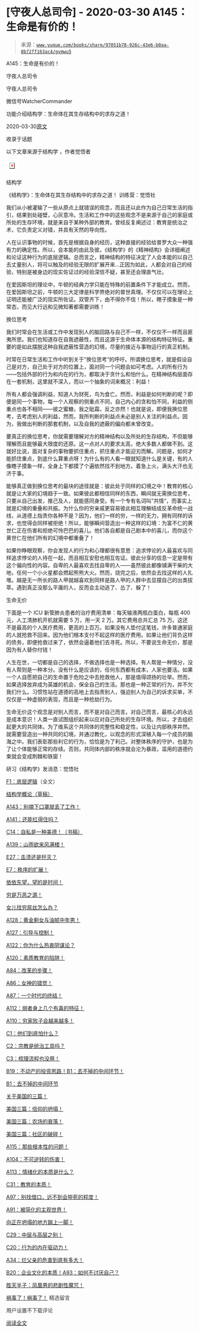 # [守夜人总司令] - 2020-03-30 A145：生命是有价的！

> 来源：[`www.yuque.com/books/share/97051b78-926c-43e6-b0aa-0b72ff163ac4/gvmwu5`](https://www.yuque.com/books/share/97051b78-926c-43e6-b0aa-0b72ff163ac4/gvmwu5)



A145：生命是有价的！ 

守夜人总司令 

守夜人总司令 

微信号WatcherCommander 

功能介绍结构学：生命体在其生存结构中的求存之道！ 

2020-03-30[原文](https://mp.weixin.qq.com/s?__biz=MzAxNDk1NjI2Mw==&mid=2247485083&idx=1&sn=0dff434000c0b3589ad85bb41ba99c9b&chksm=9b8a2513acfdac0566e420f469f30605123f18238925606c476a741b8a335305f219a2b294f6&scene=27#wechat_redirect&cpage=251) 

收录于话题 

以下文章来源于结构学 ，作者觉悟者 

<ne-card data-card-name="image" data-card-type="inline" id="PpRUI" ne-fontsize="14" data-event-boundary="card" style="color: rgb(87, 107, 149);">![](img/d66b1f0880e7ebfc7e24c4234b0fd7db.png)  

结构学 

《结构学》：生命体在其生存结构中的求存之道！ 训练营：觉悟社 

我们从小被灌输了一些从原点上就错误的观念，而且还以此作为自己日常生活的指引，结果到处碰壁，心灰意冷。生活和工作中的这些观念不是来源于自己的家庭或所处的生存环境，就是来自于某种外部的教育。曾经反复阐述过：教育是统治之术，它负责定义对错，并具有天然的导向性。 

人在认识事物的时候，首先是根据自身的经历，这种直接的经验给普罗大众一种强有力的确定性。所以，会本能的由此及彼。《结构学》的《精神结构》会详细阐述和论证这种行为的底层逻辑。总而言之，精神结构的特征决定了人会本能的以自己去丈量别人，将可以触及的经验无限的扩展开来…正因为如此，人都会对自己的经验，特别是被身边的现实佐证过的经验深信不疑，甚至还会理直气壮。 

在爱因斯坦的理论中，牛顿的经典力学只能在特殊的前置条件下才能成立。然而，在爱因斯坦之前，牛顿的三大定律是科学界绝对的普世真理。不仅仅可以在理论上证明还能被广泛的现实所佐证。双管齐下，由不得你不信！所以，瞎子摸象是一种常态，而见大行远和见微知著都需要训练！ 

换位思考 

我们时常会在生活或工作中发现别人的脑回路与自己不一样，不仅仅不一样而且匪夷所思。我们也知道存在自我遮蔽性，而且这源于生命体本源的结构特征特征。重要的是如此摆脱这种自我遮蔽性营造的幻境，尽量的接近与事物运行的真正机制。 

时常在日常生活和工作中听到关于”换位思考“的呼吁。所谓换位思考，就是假设自己是对方，自己处于对方的位置上，面对同一个问题会如可考虑。人的所有行为——包括外部的行为和内在的行为，都取决于贪什么和怕什么。在精神结构层面存在一套机制，这里就不深入，而以一个抽象的词来概况：利益！ 

所有人都会强调利益，知道人为财死，鸟为食亡。然而，利益是如何判断的呢？即便是同一个事物，每一个人观察的侧重点不同，自己内心的贪和怕不同，利益的侧重点也各不相同——彼之蜜糖，我之砒霜，反之亦然！也就是说，即便我换位思考，去考虑别人的利益，然而，我所判断的利益点未必是别人关注的利益点。因为，我做出判断的那套机制，以及自我的遮蔽的偏向都未曾改变。 

要真正的换位思考，你就需要理解对方的精神结构以及所处的生存结构，不但能够理解而且能够最大限度的还原。这一点对人的要求太高，绝大多数人都做不到。这就好比说，面对复杂的事物要抓住重点，抓住重点才能迎刃而解。问题是，如何才能抓住重点，到底什么算重点呀！为什么有的人看一眼就知道什么是关键，有的人像瞎子摸象一样，全身上下都摸了个遍依然找不到地方。着急上火，满头大汗也无济于事。 

能够真正做到换位思考的最块的途径就是：彼此处于同样的幻境之中！教育的核心就是让大家的幻境趋于一致。如果彼此都相信同样的东西，瞬间就无需换位思考，只要从自己出发，推己及人，就能感同身受。有一个专有名词叫”共情“，而事实上就是幻境的重叠和共振。为什么你的穷亲戚更容易彼此相互理解结成反革命统一战线，从道德上指责你各种不是？因为，他们一样的穷，一样的无力，拥有同样的诉求，也觉得会同样被拒绝！所以，能够瞬间营造出一种这样的幻境：为富不仁的黄世仁正在伤害和拒绝可怜巴巴的喜儿。他们各自都是自己剧本中的喜儿，而你这个黄世仁在他们所有的幻境中都重叠了！ 

如果你睁眼观察，你会发现人的行为和心理都很有意思：追求悖论的人最喜欢与同样追求悖论的人待在一起，而且相互安慰也相互佐证。彼此分享的信息一定是带有这个偏向性的内容。自卑的人最喜欢去找自卑的人——虽然彼此都像铺满干柴的大地，任何一个小火星都会燃起熊熊大火。然而，烧完之后，依然会去找这样的人扎堆。越是无一所长的路人甲就越喜欢到同样是路人甲的人群中去显摆自己的出类拔萃。遇到真正没那么平庸的人，反而会主动逃了、怂了、躲了！ 

生命无价 

下面是一个 ICU 新管肺炎患者的治疗费用清单：每天输液两瓶白蛋白，每瓶 400 元，人工清肺机开机就需要 5 万，用一天 2 万。其它费用总共汇总 75 万。这还不是最高的个人医疗费用，更高的上百万。如果没有人垫付这笔钱，许多普通家庭的人就抢救不回来。因为他们根本支付不起这样的医疗费用。如果让他们背负这样的债务，即便抢救过来了，依然会逼着他们去寻死。所以，不要说生命无价，那是因为有人替你付钱！ 

人生在世，一切都是自己的选择，不做选择也是一种选择。有人帮是一种情分，没有人帮则是一种本分。没有什么是应该的，任何东西都有成本，人家也要活。如果一个人自愿把自己的生命置于危险之中去抢救他人，那是值得颂扬的壮举。然而，如果选择放弃成为英雄的机会，保全自己的生活。那也是一种正常的行为，并不欠我们什么。习惯性站在道德的高地上去指责别人，强迫别人为自己的诉求买单，不仅仅是一种虚弱的表现，而且是一种抢劫行为。 

生命无价这个观念是对别人而言，而不是对自己而言。对自己而言，最核心的永远是成本意识！人类一直试图组织起来以应对自己所处的生存环境。所以，才去组织起更大的共同体。为了维系这个共同体的完整性和稳定性，以及让内部秩序井然。就需要营造出一种共同的幻境，并通过教化，以观念的形式深植入每一个成员的脑海之中。我们表彰那些利它的行为，恰恰是为了利己。对整体秩序的守护，也是为了让个体能够正常的存续。否则，共同体内部的秩序就会沦为暴政，滥用的道德约束就会变成荆棘和铁窗！ 

研习《结构学》发消息：觉悟社  

<ne-card data-card-name="image" data-card-type="inline" id="X5NpV" data-event-boundary="card" style="color: rgb(51, 51, 51);">

[F1：底层逻辑](http://mp.weixin.qq.com/s?__biz=MzAxNDk1NjI2Mw==&mid=2247485072&idx=1&sn=83d919c9e3bf71d25978a97c8d4c8aa6&chksm=9b8a2518acfdac0ea8a0f84382cc7c0a26d1ac3664d76c6365aee67ac4ebcac1bf280c060249&scene=21#wechat_redirect)（全文） 

[结构学概论（草稿）](http://mp.weixin.qq.com/s?__biz=MzAxNDk1NjI2Mw==&mid=2247484999&idx=1&sn=4a0a91d9ed51c50f0f1ca2c3d5a6f112&chksm=9b8a25cfacfdacd9a9d58e3423bba23548335347af32a6a987b54c219869d099186dedfc27a0&scene=21#wechat_redirect) 

[A143：别摘下口罩就丢了工作！](http://mp.weixin.qq.com/s?__biz=MzAxNDk1NjI2Mw==&mid=2247485056&idx=1&sn=eff9f05bcad84a7ccd397ebaacde4055&chksm=9b8a2508acfdac1eb18a04ce52aef698f8e4da804261fd1f75930aa5e7c3fbe50806b0077542&scene=21#wechat_redirect) 

[A141：还能扛得住吗？](http://mp.weixin.qq.com/s?__biz=MzAxNDk1NjI2Mw==&mid=2247485046&idx=1&sn=d7a96fb55a2d572e99346b475818fe95&chksm=9b8a25feacfdace8ee0ac46509e45dc495a8d28b9f12f2acfe6d96d87cf87b8d8fb887b6e6fa&scene=21#wechat_redirect) 

[C14：自私是一种美德！（书稿）](http://mp.weixin.qq.com/s?__biz=MzAxNDk1NjI2Mw==&mid=2247485051&idx=1&sn=61451e2e8b660eec79c1ec634ff1188c&chksm=9b8a25f3acfdace5790db4e909468d61e47477affe294f19c4e10cad79c869c3a3ecedc242b6&scene=21#wechat_redirect) 

[A139：山雨欲来风满楼！](http://mp.weixin.qq.com/s?__biz=MzAxNDk1NjI2Mw==&mid=2247485028&idx=1&sn=df774eff7bb7562533cba7f5d2346e14&chksm=9b8a25ecacfdacfa9092a7494ffe631aab8a9f4ae745eeaeee91488d21accd14fc29f6eb0a9d&scene=21#wechat_redirect) 

[E27：击溃还是歼灭？](http://mp.weixin.qq.com/s?__biz=MzAxNDk1NjI2Mw==&mid=2247485068&idx=1&sn=2b373ea4eefcf1b09885327f1a71579c&chksm=9b8a2504acfdac128793e9562414dc6898813182021afefdb73c3ea788e0a998af0ed02fe173&scene=21#wechat_redirect) 

[E7：秩序的扩展！](http://mp.weixin.qq.com/s?__biz=MzAxNDk1NjI2Mw==&mid=2247485033&idx=1&sn=a4fafabf832faa4e23cb315aa84778cf&chksm=9b8a25e1acfdacf75ca2f4b9f95eefbced60c01b36a2346b549eed79efe998a827b9d4476625&scene=21#wechat_redirect) 

[依依东望，望的是时间！](http://mp.weixin.qq.com/s?__biz=MzIzMDYwOTM0Mg==&mid=2247483860&idx=1&sn=b5b01ae82ff764ce2806251e3f2a809f&chksm=e8b19905dfc61013607735eb7782299c9a4d7a39a8b15a7b46182ef20eda3ffe9f6ed6337e1f&scene=21#wechat_redirect) 

[穷是万恶之源！](http://mp.weixin.qq.com/s?__biz=MzAxNDk1NjI2Mw==&mid=2247483823&idx=1&sn=e54ebe9891b302dc0bf1815c76ccf8b7&chksm=9b8a2227acfdab31a05e273addd9159d4b8263d58d3c58bf214841c8189157519719c3427306&scene=21#wechat_redirect) 

[女儿找穷屌丝怎么办？](http://mp.weixin.qq.com/s?__biz=MzAxNDk1NjI2Mw==&mid=2247484939&idx=1&sn=6a8b9a3df7e1197fde72a04e45ad3055&chksm=9b8a2583acfdac958a9514beb89993c74e6ee5ad63df4c4c6d420f8ac9cc3976dcfe5f66c734&scene=21#wechat_redirect) 

[A128：黄金剩女与油腻中年男！](http://mp.weixin.qq.com/s?__biz=MzAxNDk1NjI2Mw==&mid=2247484986&idx=1&sn=389cf749cc0fc8c13fddbe2782d064e8&chksm=9b8a25b2acfdaca493be3be9f6825249c41eb2e9ec898370ef118ac45d11e3061fc3f36198fa&scene=21#wechat_redirect) 

[A127：引导与控制！](http://mp.weixin.qq.com/s?__biz=MzAxNDk1NjI2Mw==&mid=2247484979&idx=1&sn=f399f00523a8dd5cafe7c0636121333e&chksm=9b8a25bbacfdacad35d6b31ea6500e76fc161c3dd8e789aacdc1284bedcdcaf57570dd6f6261&scene=21#wechat_redirect) 

[A122：你为什么热衷阴谋论？](http://mp.weixin.qq.com/s?__biz=MzAxNDk1NjI2Mw==&mid=2247484960&idx=1&sn=f04b2971f7e664f0ab903a6a9ffab5dd&chksm=9b8a25a8acfdacbecd85fb722d9e401e6b748a28498b75da9489af10d9cf69916bf473c72a7b&scene=21#wechat_redirect) 

[A120：素质教育的陷阱！](http://mp.weixin.qq.com/s?__biz=MzAxNDk1NjI2Mw==&mid=2247484948&idx=1&sn=6326c52223f8520cf16820e7ae2f12d1&chksm=9b8a259cacfdac8a3f821dea074d2df64dc08c9498aadb36f006f685bbf87dfc13daefd4bf6d&scene=21#wechat_redirect) 

[A84：改革的步骤！](http://mp.weixin.qq.com/s?__biz=MzIzMDYwOTM0Mg==&mid=2247484098&idx=1&sn=8a28fd5dce47b485ed38e4f3cfdb7d05&chksm=e8b19a13dfc61305fde13511d297aa1d6b59184825c7998f338e7d5f36742e3c06c717d78fe8&scene=21#wechat_redirect) 

[A86：女神的错觉！](http://mp.weixin.qq.com/s?__biz=MzAxNDk1NjI2Mw==&mid=2247484733&idx=1&sn=fab22e8ab3f80b78dab3d4e2e2716bfb&chksm=9b8a26b5acfdafa374df83506e5086a573169362877918977c08490b4e9747c45c99d1266e7f&scene=21#wechat_redirect) 

[A87：一个时代的终结！](http://mp.weixin.qq.com/s?__biz=MzIzMDYwOTM0Mg==&mid=2247484102&idx=1&sn=c0572fe89409ac0ef2d1468b8f81f130&chksm=e8b19a17dfc6130119eacf0492c237b5173f6f9c13265a36d7919e3132228f8c2d3306863c08&scene=21#wechat_redirect) 

[A112：弱者身上几个有毒的特征！](http://mp.weixin.qq.com/s?__biz=MzAxNDk1NjI2Mw==&mid=2247484903&idx=1&sn=609b7c81f10207eea8bcccbe35aa61b6&chksm=9b8a266facfdaf790a328ee9eca9d05f95ce939b69b2e4c1fcaacd63470bd79c44d03caeb00c&scene=21#wechat_redirect) 

[A110：穷家败子会越来越多！](http://mp.weixin.qq.com/s?__biz=MzAxNDk1NjI2Mw==&mid=2247484897&idx=1&sn=84e1c8a85eb385c04f400095d47d55eb&chksm=9b8a2669acfdaf7f7a431a12c057023ae123aaa855b0f9d48a98c21eae27788632beb60765c9&scene=21#wechat_redirect) 

[C1：他们到底怕什么？](http://mp.weixin.qq.com/s?__biz=MzAxNDk1NjI2Mw==&mid=2247483898&idx=1&sn=1b0a50386e9e89d2750dec717236f0aa&chksm=9b8a2272acfdab64235b35ee5e91b8cac6172144207251636e1345fc570aa1601f59eff7f442&scene=21#wechat_redirect) 

[C2：宗教是统治工具吗？](http://mp.weixin.qq.com/s?__biz=MzAxNDk1NjI2Mw==&mid=2247483901&idx=1&sn=f5d9f8c7bd84370c79adae921351e813&chksm=9b8a2275acfdab63fde093d76ff82e01d0e2fd43ea675f77fd17fd51a15873d4d10499f5338d&scene=21#wechat_redirect) 

[C3：梳理流程也没用！](http://mp.weixin.qq.com/s?__biz=MzAxNDk1NjI2Mw==&mid=2247483989&idx=1&sn=ee70dacfd980f041379d91ae947ece44&chksm=9b8a21ddacfda8cb28bf62d6f53531e8a8ebce2de96396e50ec7e7e144fffe502ec6faee3415&scene=21#wechat_redirect) 

[B19：不动产的投资思路！](http://mp.weixin.qq.com/s?__biz=MzIzMDYwOTM0Mg==&mid=2247484069&idx=1&sn=a13a6e590a21b27fd1356718b3a2dcd3&chksm=e8b19a74dfc613622b23c7233732cbb1d499c75f9b7ac3047cdeaee3a34eeae7d3b4871429f1&scene=21#wechat_redirect)[B1：去不掉的中间环节！](http://mp.weixin.qq.com/s?__biz=MzIzMDYwOTM0Mg==&mid=2247483903&idx=1&sn=e8a21cb816d6a27d869f81463805a208&chksm=e8b1992edfc610380f54d91f9acc9844820c77ce8a5bcedb4f36372c406647f45fd2514a6a77&scene=21#wechat_redirect) 

[B1：去不掉的中间环节](http://mp.weixin.qq.com/s?__biz=MzIzMDYwOTM0Mg==&mid=2247483903&idx=1&sn=e8a21cb816d6a27d869f81463805a208&chksm=e8b1992edfc610380f54d91f9acc9844820c77ce8a5bcedb4f36372c406647f45fd2514a6a77&scene=21#wechat_redirect) 

[关于美国的三篇！](http://mp.weixin.qq.com/s?__biz=MzIzMDYwOTM0Mg==&mid=2247484082&idx=1&sn=7f0efdc740505aeff41af3593c2c07d2&chksm=e8b19a63dfc613757721204eef321ddcad7ddc01dfc2076db117c37c0b37d75438f2e405c830&scene=21#wechat_redirect) 

[美国三篇：信仰的坍塌！](http://mp.weixin.qq.com/s?__biz=MzIzMDYwOTM0Mg==&mid=2247484086&idx=1&sn=84a690a2f2f277ffb97bd9ae9b8997b5&chksm=e8b19a67dfc61371cbaa58bdc4cf884dcb865ce62dc947cf1cf3e7653716339ff71d49c563bb&scene=21#wechat_redirect) 

[美国三篇：农场的衰落！](http://mp.weixin.qq.com/s?__biz=MzAxNDk1NjI2Mw==&mid=2247484839&idx=1&sn=ab17e9c4ae5af883a17a9c0fcafe94dd&chksm=9b8a262facfdaf399eab6252e9034d5a64a95f1c2575ed6570615dc11980d7d14b684341c22d&scene=21#wechat_redirect) 

[美国三篇：社区的破碎！](http://mp.weixin.qq.com/s?__biz=MzAxNDk1NjI2Mw==&mid=2247484995&idx=1&sn=e6b19218f50cedb3832a75694d5fca2a&chksm=9b8a25cbacfdacdd9585015c0542f118592cdeb57bf869d6566ef48e60aaf0f59aeebb6ba2a3&scene=21#wechat_redirect) 

[A115：那些根本性的问题！](http://mp.weixin.qq.com/s?__biz=MzAxNDk1NjI2Mw==&mid=2247484914&idx=1&sn=967fee05bc4f865fe727690ef496bd08&chksm=9b8a267aacfdaf6c067abdfbeed512ad0ec7af5d0c3310f4461e50eaa47c005b5b30ea9758af&scene=21#wechat_redirect) 

[A104：不可逆转的伤害！](http://mp.weixin.qq.com/s?__biz=MzAxNDk1NjI2Mw==&mid=2247484910&idx=1&sn=80626aa3b4a4e223e5062a4d00806308&chksm=9b8a2666acfdaf70c0a3e1392357732bf9431c96bc1ec220eef91101a73d0c6eeff4f62d4e80&scene=21#wechat_redirect) 

[A113：情绪化的本质是什么？](http://mp.weixin.qq.com/s?__biz=MzAxNDk1NjI2Mw==&mid=2247484925&idx=1&sn=a3e5d2a4ffa1f0c4a1e915a7f6244527&chksm=9b8a2675acfdaf6365b4c9b6f0390ceae91e0dbf218efdd6be0dc600964d220b1ab45bb6c2ac&scene=21#wechat_redirect) 

[C31：教育的本质！](http://mp.weixin.qq.com/s?__biz=MzAxNDk1NjI2Mw==&mid=2247484645&idx=1&sn=0c19e963af345ec0d157348555f45482&chksm=9b8a276dacfdae7bb43eb0602bf7d9fdc827d0675a7350f893c5b3b43986de58782355a2065d&scene=21#wechat_redirect) 

[A97：别找借口，远不到会猝死的程度！](http://mp.weixin.qq.com/s?__biz=MzAxNDk1NjI2Mw==&mid=2247484866&idx=1&sn=d93222730b1fd65cd31d270e54c91073&chksm=9b8a264aacfdaf5cf1d8eab64891b03e7b9966e887c9f512b7cb4a3f6cca04f1faa2c5da905d&scene=21#wechat_redirect) 

[A91：被简化的主观世界！](http://mp.weixin.qq.com/s?__biz=MzIzMDYwOTM0Mg==&mid=2247484106&idx=1&sn=89ac1e2a068a9114c08822ed3a6a9916&chksm=e8b19a1bdfc6130d67743acf04c384cd66fa3d13b83614a9b3d70edda3290e8af9765c31b7d7&scene=21#wechat_redirect) 

[向正在坍塌的地方踹上一脚！](http://mp.weixin.qq.com/s?__biz=MzAxNDk1NjI2Mw==&mid=2247483789&idx=1&sn=5e44b7b524c3dc4bb7705f49ed0a44a3&chksm=9b8a2205acfdab139e4b1d44ef6702b09c9fbf79505340205d13fbdaa33207a997f54bee0e97&scene=21#wechat_redirect) 

[C29：中层与高层之别！](http://mp.weixin.qq.com/s?__biz=MzIzMDYwOTM0Mg==&mid=2247484061&idx=1&sn=6b5effaceec4ccea129b0b2c0ff9eb94&chksm=e8b19a4cdfc6135a82d4a79c2245a8efb5cea97135ffeef76afcdb0f1d23fc37408270b77ac3&scene=21#wechat_redirect) 

[C20：行为的内在驱动力！](http://mp.weixin.qq.com/s?__biz=MzIzMDYwOTM0Mg==&mid=2247484003&idx=1&sn=a62ddbccc64f9f19890c0dff9605b6f7&chksm=e8b19ab2dfc613a47b840d331bb9c43711798f5102681c0d1a06cb3996450c1d34bc8573b7e0&scene=21#wechat_redirect) 

[A34：烂父亲的危害到底有多大！](http://mp.weixin.qq.com/s?__biz=MzIzMDYwOTM0Mg==&mid=2247483986&idx=1&sn=984fbf5e696f7a3f34f25dcf93037cea&chksm=e8b19a83dfc61395d629a54503920505c42a73a62b9e72308ed4ea0d66c509ca66a1a3138ea5&scene=21#wechat_redirect) 

[B20：企业文化的本质！](http://mp.weixin.qq.com/s?__biz=MzIzMDYwOTM0Mg==&mid=2247484111&idx=1&sn=d6154ef03c3702d24ebbd49ec6d2544b&chksm=e8b19a1edfc61308357f4cc639a74339e18c1e7ea64e351a1d73fac03d82e0daa3d7cbd2b4f7&scene=21#wechat_redirect)[A93：如何不讨厌自己？](http://mp.weixin.qq.com/s?__biz=MzAxNDk1NjI2Mw==&mid=2247484783&idx=1&sn=08bb06c4b322311a9d08a0d67077b6ac&chksm=9b8a26e7acfdaff1fb664e30d3365b7405692c4c7e53b41d078052fcbd87faf8de05c04346ce&scene=21#wechat_redirect) 

[胜天半子：凤凰男的悲剧性魔咒！](http://mp.weixin.qq.com/s?__biz=MzAxNDk1NjI2Mw==&mid=2247484459&idx=1&sn=3af333a7d8f81253f730e57ba86f6f11&chksm=9b8a27a3acfdaeb524c155bcc629f472e273558add2d9c91ca3295d08144bd6d7d26ed757e6c&scene=21#wechat_redirect) 

[祸事了！祸事了！](http://mp.weixin.qq.com/s?__biz=MzAxNDk1NjI2Mw==&mid=2247484799&idx=1&sn=1abc235be63ea8ba0684b369239765da&chksm=9b8a26f7acfdafe1f24dba6862e246adc006ae9a0f7259b8a4115f4b87057f5a5e99e5e5aa4c&scene=21#wechat_redirect) <ne-h3 id="g8ouN" data-lake-id="g8ouN"><ne-heading-ext><ne-heading-anchor></ne-heading-anchor><ne-heading-fold></ne-heading-fold></ne-heading-ext><ne-heading-content>精选留言</ne-heading-content></ne-h3> 

用户设置不下载评论 

[阅读全文](https://t.zsxq.com/Am2vNN7)</ne-card></ne-card>